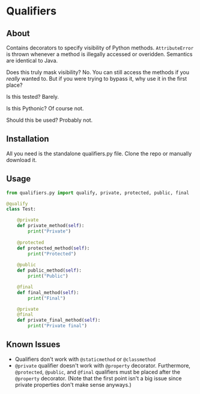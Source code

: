 # Qualifiers
## About
Contains decorators to specify visibility of Python methods. `AttributeError` is thrown whenever a method is illegally accessed or overidden. Semantics are identical to Java.

Does this truly mask visibility? No. You can still access the methods if you *really* wanted to. But if you were trying to bypass it, why use it in the first place?

Is this tested? Barely. 

Is this Pythonic? Of course not. 

Should this be used? Probably not.

## Installation
All you need is the standalone qualifiers.py file. Clone the repo or manually download it.

## Usage
```python
from qualifiers.py import qualify, private, protected, public, final

@qualify
class Test:

    @private
    def private_method(self):
        print("Private")
        
    @protected
    def protected_method(self):
        print("Protected")
    
    @public
    def public_method(self):
        print("Public")

    @final
    def final_method(self):
        print("Final")

    @private
    @final
    def private_final_method(self):
        print("Private final")
```

## Known Issues
- Qualifiers don't work with `@staticmethod` or `@classmethod`
- `@private` qualifier doesn't work with `@property` decorator. Furthermore, `@protected`, `@public`, and `@final` qualifiers must be placed after the `@property` decorator. (Note that the first point isn't a big issue since private properties don't make sense anyways.)